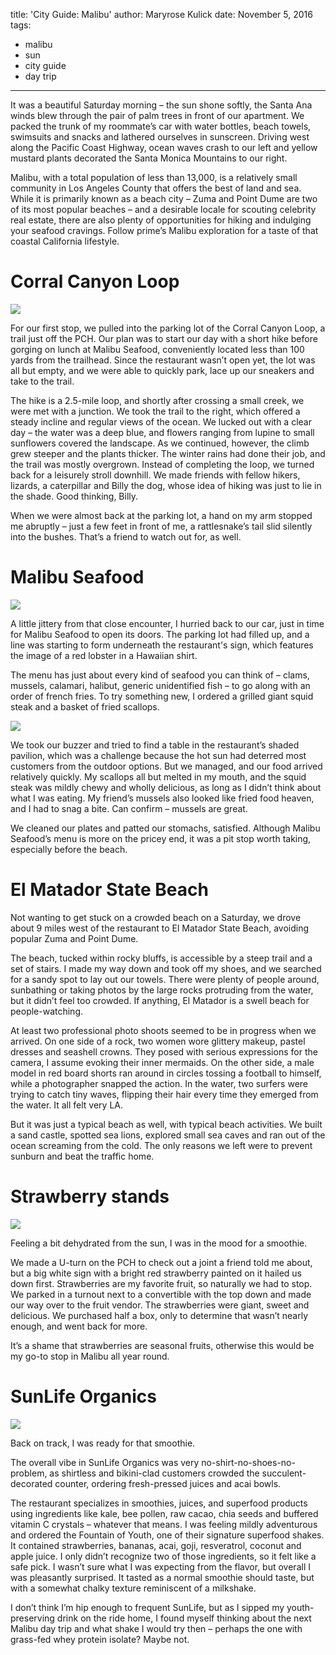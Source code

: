 title: 'City Guide: Malibu'
author: Maryrose Kulick
date: November 5, 2016
tags:
  - malibu
  - sun
  - city guide
  - day trip

---
It was a beautiful Saturday morning – the sun shone softly, the Santa Ana winds
blew through the pair of palm trees in front of our apartment. We packed the
trunk of my roommate’s car with water bottles, beach towels, swimsuits and
snacks and lathered ourselves in sunscreen. Driving west along the Pacific Coast
Highway, ocean waves crash to our left and yellow mustard plants decorated the
Santa Monica Mountains to our right.

Malibu, with a total population of less than 13,000, is a relatively small
community in Los Angeles County that offers the best of land and sea. While it
is primarily known as a beach city – Zuma and Point Dume are two of its most
popular beaches – and a desirable locale for scouting celebrity real estate,
there are also plenty of opportunities for hiking and indulging your seafood
cravings. Follow prime’s Malibu exploration for a taste of that coastal
California lifestyle.

# Corral Canyon Loop

![]('image1.jpg')

For our first stop, we pulled into the parking lot of the Corral Canyon Loop, a
trail just off the PCH. Our plan was to start our day with a short hike before
gorging on lunch at Malibu Seafood, conveniently located less than 100 yards
from the trailhead. Since the restaurant wasn’t open yet, the lot was all but
empty, and we were able to quickly park, lace up our sneakers and take to the
trail.

The hike is a 2.5-mile loop, and shortly after crossing a small creek, we were
met with a junction. We took the trail to the right, which offered a steady
incline and regular views of the ocean. We lucked out with a clear day – the
water was a deep blue, and flowers ranging from lupine to small sunflowers
covered the landscape. As we continued, however, the climb grew steeper and the
plants thicker. The winter rains had done their job, and the trail was mostly
overgrown. Instead of completing the loop, we turned back for a leisurely stroll
downhill. We made friends with fellow hikers, lizards, a caterpillar and Billy
the dog, whose idea of hiking was just to lie in the shade. Good thinking,
Billy.

When we were almost back at the parking lot, a hand on my arm stopped me
abruptly – just a few feet in front of me, a rattlesnake’s tail slid silently
into the bushes. That’s a friend to watch out for, as well.

# Malibu Seafood

![]('image2.jpg')

A little jittery from that close encounter, I hurried back to our car, just in
time for Malibu Seafood to open its doors. The parking lot had filled up, and a
line was starting to form underneath the restaurant's sign, which features the
image of a red lobster in a Hawaiian shirt.

The menu has just about every kind of seafood you can think of – clams, mussels,
calamari, halibut, generic unidentified fish – to go along with an order of
french fries. To try something new, I ordered a grilled giant squid steak and a
basket of fried scallops.

![]('image3.jpg')

We took our buzzer and tried to find a table in the restaurant’s shaded
pavilion, which was a challenge because the hot sun had deterred most customers
from the outdoor options. But we managed, and our food arrived relatively
quickly. My scallops all but melted in my mouth, and the squid steak was mildly
chewy and wholly delicious, as long as I didn’t think about what I was eating.
My friend’s mussels also looked like fried food heaven, and I had to snag a
bite. Can confirm – mussels are great.

We cleaned our plates and patted our stomachs, satisfied. Although Malibu
Seafood’s menu is more on the pricey end, it was a pit stop worth taking,
especially before the beach.

# El Matador State Beach

Not wanting to get stuck on a crowded beach on a Saturday, we drove about 9
miles west of the restaurant to El Matador State Beach, avoiding popular Zuma
and Point Dume.

The beach, tucked within rocky bluffs, is accessible by a steep trail and a set
of stairs. I made my way down and took off my shoes, and we searched for a sandy
spot to lay out our towels. There were plenty of people around, sunbathing or
taking photos by the large rocks protruding from the water, but it didn’t feel
too crowded. If anything, El Matador is a swell beach for people-watching.

At least two professional photo shoots seemed to be in progress when we arrived.
On one side of a rock, two women wore glittery makeup, pastel dresses and
seashell crowns. They posed with serious expressions for the camera, I assume
evoking their inner mermaids. On the other side, a male model in red board
shorts ran around in circles tossing a football to himself, while a photographer
snapped the action. In the water, two surfers were trying to catch tiny waves,
flipping their hair every time they emerged from the water. It all felt very LA.

But it was just a typical beach as well, with typical beach activities. We built
a sand castle, spotted sea lions, explored small sea caves and ran out of the
ocean screaming from the cold. The only reasons we left were to prevent sunburn
and beat the traffic home.

# Strawberry stands

![]('image4.jpg')

Feeling a bit dehydrated from the sun, I was in the mood for a smoothie.

We made a U-turn on the PCH to check out a joint a friend told me about, but a
big white sign with a bright red strawberry painted on it hailed us down first.
Strawberries are my favorite fruit, so naturally we had to stop. We parked in a
turnout next to a convertible with the top down and made our way over to the
fruit vendor. The strawberries were giant, sweet and delicious. We purchased
half a box, only to determine that wasn’t nearly enough, and went back for more.

It’s a shame that strawberries are seasonal fruits, otherwise this would be my
go-to stop in Malibu all year round.

# SunLife Organics

![]('image5.jpg')

Back on track, I was ready for that smoothie.

The overall vibe in SunLife Organics was very no-shirt-no-shoes-no-problem, as
shirtless and bikini-clad customers crowded the succulent-decorated counter,
ordering fresh-pressed juices and acai bowls.

The restaurant specializes in smoothies, juices, and superfood products using
ingredients like kale, bee pollen, raw cacao, chia seeds and buffered vitamin C
crystals – whatever that means. I was feeling mildly adventurous and ordered the
Fountain of Youth, one of their signature superfood shakes. It contained
strawberries, bananas, acai, goji, resveratrol, coconut and apple juice. I only
didn’t recognize two of those ingredients, so it felt like a safe pick. I wasn’t
sure what I was expecting from the flavor, but overall I was pleasantly
surprised. It tasted as a normal smoothie should taste, but with a somewhat
chalky texture reminiscent of a milkshake.

I don’t think I’m hip enough to frequent SunLife, but as I sipped my
youth-preserving drink on the ride home, I found myself thinking about the next
Malibu day trip and what shake I would try then – perhaps the one with grass-fed
whey protein isolate? Maybe not.

